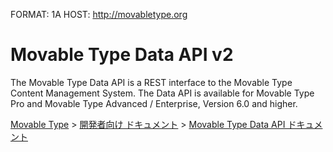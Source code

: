 FORMAT: 1A
HOST: http://movabletype.org

# Movable Type Data API v2
The Movable Type Data API is a REST interface to the Movable Type Content Management System.
The Data API is available for Movable Type Pro and Movable Type Advanced / Enterprise, Version 6.0 and higher.

[Movable Type](http://www.movabletype.jp/ ) > [開発者向け ドキュメント](http://www.movabletype.jp/developers/) > [Movable Type Data API ドキュメント](http://www.movabletype.jp/developers/data-api/)


